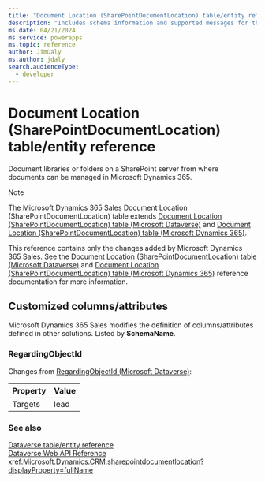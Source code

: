 ```yaml
---
title: "Document Location (SharePointDocumentLocation) table/entity reference (Microsoft Dynamics 365 Sales) | Microsoft Docs"
description: "Includes schema information and supported messages for the Document Location (SharePointDocumentLocation) table/entity with Microsoft Dynamics 365 Sales."
ms.date: 04/21/2024
ms.service: powerapps
ms.topic: reference
author: JimDaly
ms.author: jdaly
search.audienceType: 
  - developer
---
```


# Document Location (SharePointDocumentLocation) table/entity reference

Document libraries or folders on a SharePoint server from where documents can be managed in Microsoft Dynamics 365.

> [!NOTE]
> The Microsoft Dynamics 365 Sales Document Location (SharePointDocumentLocation) table extends [Document Location (SharePointDocumentLocation) table (Microsoft Dataverse)](/power-apps/developer/data-platform/reference/entities/sharepointdocumentlocation) and [Document Location (SharePointDocumentLocation) table (Microsoft Dynamics 365)](/dynamics365/developer/reference/dataverse/entities/sharepointdocumentlocation).
>
> This reference contains only the changes added by Microsoft Dynamics 365 Sales.
> See the [Document Location (SharePointDocumentLocation) table (Microsoft Dataverse)](/power-apps/developer/data-platform/reference/entities/sharepointdocumentlocation) and [Document Location (SharePointDocumentLocation) table (Microsoft Dynamics 365)](/dynamics365/developer/reference/dataverse/entities/sharepointdocumentlocation) reference documentation for more information.



## Customized columns/attributes

Microsoft Dynamics 365 Sales
modifies the definition of columns/attributes defined in other solutions. Listed by **SchemaName**.

### <a name="BKMK_RegardingObjectId"></a> RegardingObjectId

Changes from [RegardingObjectId (Microsoft Dataverse)](/power-apps/developer/data-platform/reference/entities/sharepointdocumentlocation#BKMK_RegardingObjectId):

|Property|Value|
|---|---|
|Targets|lead|




### See also

[Dataverse table/entity reference](../about-entity-reference.md)  
[Dataverse Web API Reference](/power-apps/developer/data-platform/webapi/reference/about)   
<xref:Microsoft.Dynamics.CRM.sharepointdocumentlocation?displayProperty=fullName>
